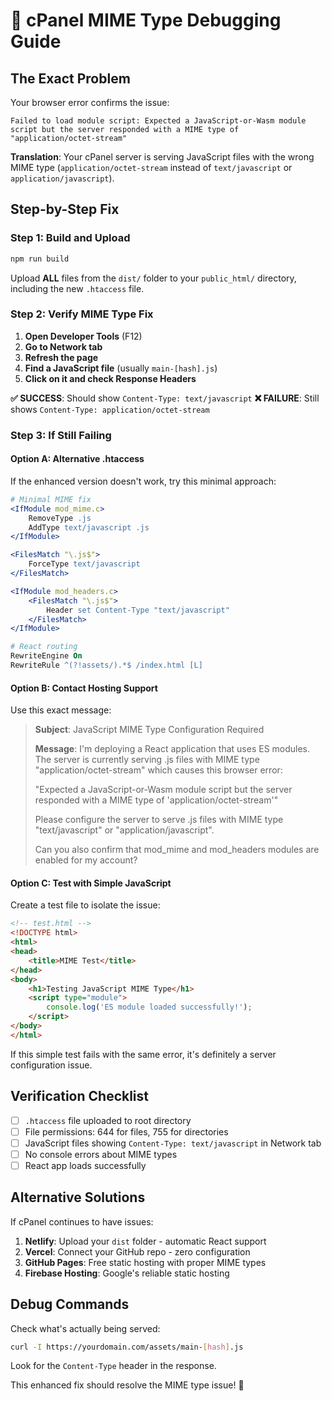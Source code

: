 # 🚨 cPanel MIME Type Debugging Guide

## The Exact Problem
Your browser error confirms the issue:
```
Failed to load module script: Expected a JavaScript-or-Wasm module script but the server responded with a MIME type of "application/octet-stream"
```

**Translation**: Your cPanel server is serving JavaScript files with the wrong MIME type (`application/octet-stream` instead of `text/javascript` or `application/javascript`).

## Step-by-Step Fix

### Step 1: Build and Upload
```bash
npm run build
```

Upload **ALL** files from the `dist/` folder to your `public_html/` directory, including the new `.htaccess` file.

### Step 2: Verify MIME Type Fix
1. **Open Developer Tools** (F12)
2. **Go to Network tab**
3. **Refresh the page**
4. **Find a JavaScript file** (usually `main-[hash].js`)
5. **Click on it and check Response Headers**

**✅ SUCCESS**: Should show `Content-Type: text/javascript`
**❌ FAILURE**: Still shows `Content-Type: application/octet-stream`

### Step 3: If Still Failing

#### Option A: Alternative .htaccess
If the enhanced version doesn't work, try this minimal approach:

```apache
# Minimal MIME fix
<IfModule mod_mime.c>
    RemoveType .js
    AddType text/javascript .js
</IfModule>

<FilesMatch "\.js$">
    ForceType text/javascript
</FilesMatch>

<IfModule mod_headers.c>
    <FilesMatch "\.js$">
        Header set Content-Type "text/javascript"
    </FilesMatch>
</IfModule>

# React routing
RewriteEngine On
RewriteRule ^(?!assets/).*$ /index.html [L]
```

#### Option B: Contact Hosting Support
Use this exact message:

> **Subject**: JavaScript MIME Type Configuration Required
> 
> **Message**: 
> I'm deploying a React application that uses ES modules. The server is currently serving .js files with MIME type "application/octet-stream" which causes this browser error:
> 
> "Expected a JavaScript-or-Wasm module script but the server responded with a MIME type of 'application/octet-stream'"
> 
> Please configure the server to serve .js files with MIME type "text/javascript" or "application/javascript".
> 
> Can you also confirm that mod_mime and mod_headers modules are enabled for my account?

#### Option C: Test with Simple JavaScript
Create a test file to isolate the issue:

```html
<!-- test.html -->
<!DOCTYPE html>
<html>
<head>
    <title>MIME Test</title>
</head>
<body>
    <h1>Testing JavaScript MIME Type</h1>
    <script type="module">
        console.log('ES module loaded successfully!');
    </script>
</body>
</html>
```

If this simple test fails with the same error, it's definitely a server configuration issue.

## Verification Checklist

- [ ] `.htaccess` file uploaded to root directory
- [ ] File permissions: 644 for files, 755 for directories  
- [ ] JavaScript files showing `Content-Type: text/javascript` in Network tab
- [ ] No console errors about MIME types
- [ ] React app loads successfully

## Alternative Solutions

If cPanel continues to have issues:

1. **Netlify**: Upload your `dist` folder - automatic React support
2. **Vercel**: Connect your GitHub repo - zero configuration
3. **GitHub Pages**: Free static hosting with proper MIME types
4. **Firebase Hosting**: Google's reliable static hosting

## Debug Commands

Check what's actually being served:
```bash
curl -I https://yourdomain.com/assets/main-[hash].js
```

Look for the `Content-Type` header in the response.

This enhanced fix should resolve the MIME type issue! 🎯